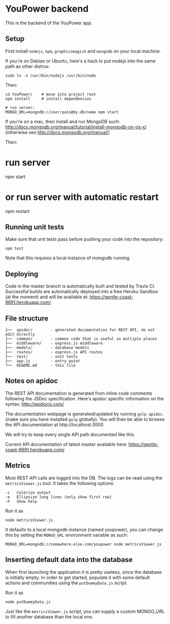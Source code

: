 # YouPower backend

This is the backend of the YouPower app.

## Setup

First install `nodejs`, `npm`, `graphicsmagick` and `mongodb` on your local
machine.

If you're on Debian or Ubuntu, here's a hack to put nodejs into the same
path as other distros:
```
sudo ln -s /usr/bin/nodejs /usr/bin/node
```

Then:
```
cd YouPower/    # move into project root
npm install     # install dependencies

# run server:
MONGO_URL=mongodb://user:pass@my.db/name npm start
```

If you're on a mac, then install and run MongoDB such: http://docs.mongodb.org/manual/tutorial/install-mongodb-on-os-x/ (otherwise see http://docs.mongodb.org/manual/)

Then: 
# run server 
npm start
# or run server with automatic restart 
npm restart

## Running unit tests

Make sure that unit tests pass before pushing your code into the repository:
```
npm test
```
Note that this requires a local instance of mongodb running.

## Deploying

Code in the master branch is automatically built and tested by Travis CI.
Successful builds are automatically deployed into a free Heroku Sandbox (at
the moment) and will be available at: https://gentle-coast-9691.herokuapp.com/

## File structure
```
├──  apidoc/        - generated documentation for REST API, do not edit directly
├──  common/        - common code that is useful in multiple places
├──  middleware/    - express.js middleware
├──  models/        - database models
├──  routes/        - express.js API routes
├──  test/          - unit tests
├──  app.js         - entry point
└──  README.md      - this file
```

## Notes on apidoc
The REST API documentation is generated from inline code comments following
the JSDoc specification. Here's apidoc specific information on the syntax:
http://apidocjs.com/

The documentation webpage is generated/updated by running `gulp apidoc`. (make
sure you have installed `gulp` globally). You will then be able to browse the
API documentation at http://localhost:3000

We will try to keep every single API path documented like this.

Current API documentation of latest master available here:
https://gentle-coast-9691.herokuapp.com/

## Metrics
Most REST API calls are logged into the DB. The logs can be read using the
`metricsViewer.js` tool. It takes the following options:

    -c   Colorize output
    -e   Ellipsize long lines (only show first row)
    -h   Show help

Run it as

    node metricsViewer.js

It defaults to a local mongodb instance (named youpower), you can change this
by setting the `MONGO_URL` environment variable as such:

    MONGO_URL=mongodb://somewhere.else.com/youpower node metricsViewer.js

## Inserting default data into the database
When first launching the application it is pretty useless, since the database
is initially empty. In order to get started, populate it with some default
actions and communities using the `putDummyData.js` script.

Run it as

    node putDummyData.js

Just like the `metricsViewer.js` script, you can supply a custom MONGO_URL to
fill another database than the local one.
